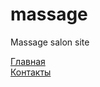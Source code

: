 # massage
Massage salon site

[Главная](https://maksakoviliya.github.io/massage/dist/index.html)   
[Контакты](https://maksakoviliya.github.io/massage/dist/contacts.html)   

